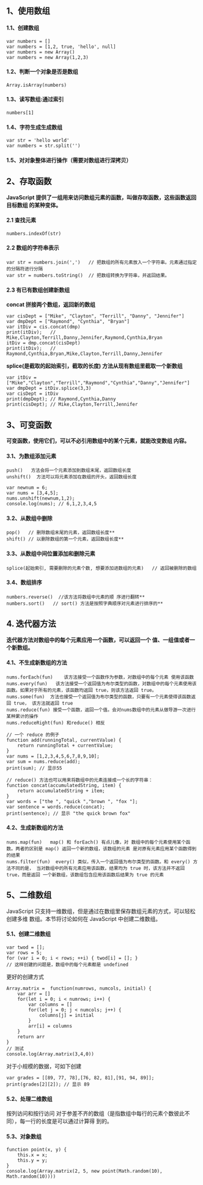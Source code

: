 
## 1、使用数组
#### 1.1、创建数组
	var numbers = []
	var numbers = [1,2, true, 'hello', null]
	var numbers = new Array()
	var numbers = new Array(1,2,3)
#### 1.2、判断一个对象是否是数组
	Array.isArray(numbers)
#### 1.3、读写数组:通过索引
	numbers[1]
#### 1.4、字符生成生成数组
	var str = 'hello world'
	var numbers = str.split('')
#### 1.5、对对象整体进行操作（需要对数组进行深拷贝）

## 2、存取函数
**JavaScript 提供了一组用来访问数组元素的函数，叫做存取函数，这些函数返回目标数组 的某种变体。**
#### 2.1 查找元素
	numbers.indexOf(str)
#### 2.2 数组的字符串表示
	var str = numbers.join(',')   // 把数组的所有元素放入一个字符串。元素通过指定的分隔符进行分隔
	var str = numbers.toString()  // 把数组转换为字符串，并返回结果。
#### 2.3 有已有数组创建新数组
**concat 拼接两个数组，返回新的数组**
```
var cisDept = ["Mike", "Clayton", "Terrill", "Danny", "Jennifer"]
var dmpDept = ["Raymond", "Cynthia", "Bryan"]
var itDiv = cis.concat(dmp)
print(itDiv);   // Mike,Clayton,Terrill,Danny,Jennifer,Raymond,Cynthia,Bryan
itDiv = dmp.concat(cisDept)
print(itDiv);   // Raymond,Cynthia,Bryan,Mike,Clayton,Terrill,Danny,Jennifer
```
**splice(是截取的起始索引，截取的长度) 方法从现有数组里截取一个新数组**
```
var itDiv = ["Mike","Clayton","Terrill","Raymond","Cynthia","Danny","Jennifer"]
var dmpDept = itDiv.splice(3,3)
var cisDept = itDiv
print(dmpDept); // Raymond,Cynthia,Danny 
print(cisDept); // Mike,Clayton,Terrill,Jennifer
```
## 3、可变函数
**可变函数，使用它们，可以不必引用数组中的某个元素，就能改变数组 内容。**
#### 3.1、为数组添加元素
```
push()   方法会将一个元素添加到数组末尾，返回数组长度
unshift()  方法可以将元素添加在数组的开头，返回数组长度
```
	var newnum = 6;
	var nums = [3,4,5]; 
	nums.unshift(newnum,1,2); 
	console.log(nums); // 6,1,2,3,4,5
#### 3.2、从数组中删除
```
pop()   // 删除数组末尾的元素，返回数组长度**
shift() // 以删除数组的第一个元素，返回数组长度**
```
#### 3.3、从数组中间位置添加和删除元素
`splice(起始索引, 需要删除的元素个数, 想要添加进数组的元素)   // 返回被删除的数组`
#### 3.4、数组排序
```
numbers.reverse()  //该方法将数组中元素的顺 序进行翻转**
numbers.sort()   // sort() 方法是按照字典顺序对元素进行排序的**
```
## 4. 迭代器方法
**迭代器方法对数组中的每个元素应用一个函数，可以返回一个 值、一组值或者一个新数组。**
#### 4.1、不生成新数组的方法
```
nums.forEach(fun)    该方法接受一个函数作为参数，对数组中的每个元素 使用该函数
nums.every(fun)   该方法接受一个返回值为布尔类型的函数，对数组中的每个元素使用该函数。如果对于所有的元素，该函数均返回 true，则该方法返回 true。
nums.some(fun)  方法也接受一个返回值为布尔类型的函数，只要有一个元素使得该函数返回 true， 该方法就返回 true
nums.reduce(fun) 接受一个函数，返回一个值。会对nums数组中的元素从做导游一次进行某种累计的操作
nums.reduceRight(fun) 和reduce() 相反
```
```
// 一个 reduce 的例子
function add(runningTotal, currentValue) {
	return runningTotal + currentValue; 
}
var nums = [1,2,3,4,5,6,7,8,9,10];
var sum = nums.reduce(add); 
print(sum); // 显示55

// reduce() 方法也可以用来将数组中的元素连接成一个长的字符串： 
function concat(accumulatedString, item) { 
	return accumulatedString + item; 
}
var words = ["the ", "quick ","brown ", "fox "];
var sentence = words.reduce(concat);
print(sentence); // 显示 "the quick brown fox"
```
#### 4.2、生成新数组的方法
```
nums.map(fun)   map() 和 forEach() 有点儿像，对 数组中的每个元素使用某个函数。两者的区别是 map() 返回一个新的数组，该数组的元素 是对原有元素应用某个函数得到的结果
nums.filter(fun)  every() 类似，传入一个返回值为布尔类型的函数。和 every() 方法不同的是， 当对数组中的所有元素应用该函数，结果均为 true 时，该方法并不返回 true，而是返回 一个新数组，该数组包含应用该函数后结果为 true 的元素
```

## 5、二维数组
JavaScript 只支持一维数组，但是通过在数组里保存数组元素的方式，可以轻松创建多维 数组。本节将讨论如何在 JavaScript 中创建二维数组。
#### 5.1、创建二维数组
```
var twod = []; 
var rows = 5; 
for (var i = 0; i < rows; ++i) { twod[i] = []; }
// 这样创建的问题是，数组中的每个元素都是 undefined
```
更好的创建方式
```
Array.matrix =  function(numrows, numcols, initial) {
	var arr = []
	for(let i = 0; i < numrows; i++) {
		var columns = []
		for(let j = 0; j < numcols; j++) {
			columns[j] = initial
		}
		arr[i] = columns
	}
	return arr
}
// 测试
console.log(Array.matrix(3,4,0))  
```
对于小规模的数据，可如下创建
```
var grades = [[89, 77, 78],[76, 82, 81],[91, 94, 89]]; 
print(grades[2][2]); // 显示 89
```
#### 5.2、处理二维数组
按列访问和按行访问
对于参差不齐的数组（是指数组中每行的元素个数彼此不同），每一行的长度是可以通过计算得 到的。
#### 5.3、对象数组
```
function point(x, y) {
	this.x = x;
	this.y = y;
}
console.log(Array.matrix(2, 5, new point(Math.random(10), Math.random(10))))
```


	
		
		
		
		
		
	
